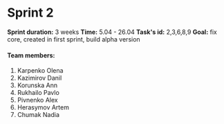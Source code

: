 # Sprint 2 #
**Sprint duration:** 3 weeks
**Time:** 5.04 - 26.04
**Task's id:** 2,3,6,8,9
**Goal:** fix core, created in first sprint, build alpha version
#### Team members:
1. Karpenko Olena
2. Kazimirov Danil
3. Korunska Ann
4. Rukhailo Pavlo
5. Pivnenko Alex
6. Herasymov Artem
7. Chumak Nadia
